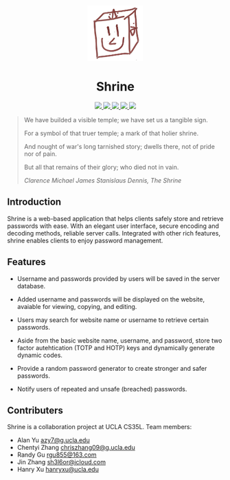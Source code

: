 
<p align="center">
    <img src="/ui-ux/src/Assets/logo.png"  width="130" height="130" >
    <h1 align="center">Shrine</h1>
</p>
<p align="center">
    <a href="https://github.com/badges/shields/generate">
         <img src="https://img.shields.io/badge/hyplaze-shrine-informational?logo=github">
    </a>
    <a href="https://github.com/badges/shields/generate">
        <img src="https://img.shields.io/badge/npm-8.1.3-informational">
    </a>
    <a href="https://github.com/badges/shields/generate">
        <img src="https://img.shields.io/badge/hair-loss-red">
    </a>
    <a href="https://github.com/badges/shields/generate">
        <img src="https://img.shields.io/badge/status-ptsd-red">
    </a>
    <a href="https://github.com/badges/shields/generate">
        <img src="https://img.shields.io/badge/build-suceess-success">
    </a>
</p>

>We have builded a visible temple; we have set us a tangible sign.
>
>For a symbol of that truer temple; a mark of that holier shrine.
>
>And nought of war's long tarnished story; dwells there, not of pride nor of pain.
>
>But all that remains of their glory; who died not in vain.
>
>*Clarence Michael James Stanislaus Dennis, The Shrine*

## Introduction

Shrine is a web-based application that helps clients safely store and retrieve passwords with ease. With an elegant user interface, secure encoding and decoding methods, reliable server calls. Integrated with other rich features, shrine enables clients to enjoy password management.

## Features

- Username and passwords provided by users will be saved in the server database.
- Added username and passwords will be displayed on the website, avaiable for viewing, copying, and editing.
- Users may search for website name or username to retrieve certain passwords.
- Aside from the basic website name, username, and password, store two factor autehtication (TOTP and HOTP) keys and dynamically generate dynamic codes.
- Provide a random password generator to create stronger and safer passwords.

- Notify users of repeated and unsafe (breached) passwords.
## Contributers

Shrine is a collaboration project at UCLA CS35L. Team members:
- Alan Yu [azy7@g.ucla.edu](mailto:azy7@g.ucla.edu)
- Chentyi Zhang [chriszhang09@g.ucla.edu](mailto:chriszhang09@g.ucla.edu)
- Randy Gu [rgu855@163.com](mailto:rgu855@163.com)
- Jin Zhang [sh3l6or@icloud.com](mailto:sh3l6or@icloud.com)
- Hanry Xu [hanryxu@ucla.edu](mailto:hanryxu@ucla.edu)
